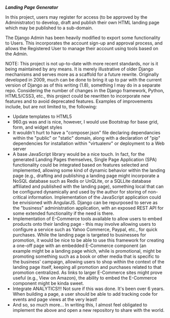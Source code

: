 ***Landing Page Generator***

In this project, users may register for access (to be approved by the Administrator) to develop, draft and publish their
own HTML landing page which may be published to a sub-domain.

The Django Admin has been heavily modified to export some functionality to Users. This incorporates the account sign-up
and approval process, and allows the Registered User to manage their account using tools based on the Admin.

NOTE: This project is not up-to-date with more recent standards, nor is it being maintained by any means. 
It is merely illustrative of older Django
mechanisms and serves more as a scaffold for a future rewrite. Originally developed in 2009, much can be done to 
bring it up to par with the
current version of Django as of this writing (1.8), something I may do in a separate repo. 
Considering the number of changes in
the Django framework, Python, HTML5/CSS3, etc., this project could be rewritten to incorporate new features and to avoid
deprecated features. Examples of improvements include, but are not limited to, the following:

* Update templates to HTML5
* 960.gs was and is nice, however, I would use Bootstrap for base grid, form, and widget styles
* It wouldn't hurt to have a "composer.json" file declaring dependancies within the "public" or "static" domain, along 
with a declaration of "pip" dependencies for installation within "virtualenv" or deployment to a Web server
* A base JavaScript library would be a nice touch. In fact, for the generated Landing Pages themselves, 
Single Page Application 
(SPA) functionality could be integrated based on features selected and implemented, allowing some kind of dynamic behavior
within the landing page (e.g., drafting and publishing a landing page might incorporate a NoSQL database such as Redis or
UnQLite, or a SQLLite database affiliated and published with the landing page), something local that can be configured 
dynamically and used by the author for storing of non-critical information. Implementation of the JavaScript application
could be envisioned with AngularJS. Django can be repurposed to serve as the "business" administration application,
with an exposed REST API for some extended functionality if the need is there.
* Implementation of E-Commerce tools available to allow users to embed products onto their landing page - this may involve
allowing users to configure a service such as Yahoo Commerce, Paypal, etc., for quick purchases. While the landing page is targeted to businesses for promotion, it would be nice to be able to use this framework for creating a one-off page with
an embedded E-Commerce component (an example might be a landing page which, while is promotional, might be promoting
something such as a book or other media that is specific to the business' campaign, allowing users to shop within the
context of the landing page itself, keeping all promotion and purchases related to that promotion centralized. As links
to larger E-Commerce sites might prove useful (e.g., View on Amazon), the ability to embed the E-Commerce component might
be kinda sweet.
* Integrate ANALYTICS!!! Not sure if this was done. It's been over 6 years. When building a page, a user should be able to add tracking code for events and page views at the very least!
* And so, so much more... In writing this, I almost feel obligated to implement the above and open a new repository to
share with the world.


